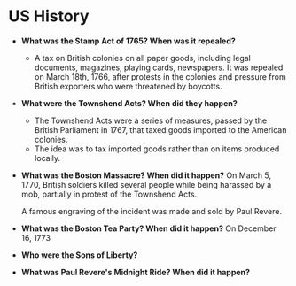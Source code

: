 # US History

- **What was the Stamp Act of 1765? When was it repealed?** 
    - A tax on British colonies on all paper goods, including  legal documents, magazines, playing cards, newspapers. It was repealed on March 18th, 1766, after protests in the colonies and pressure from British exporters who were threatened by boycotts.
- **What were the Townshend Acts? When did they happen?**  
    - The Townshend Acts were a series of measures, passed by the British Parliament in 1767, that taxed goods imported to the American colonies.
    - The idea was to tax imported goods rather than on items produced locally.

- **What was the Boston Massacre? When did it happen?** On March 5, 1770, British soldiers killed several people while being harassed by a mob, partially in protest of the Townshend Acts.

    A famous engraving of the incident was made and sold by Paul Revere.
- **What was the Boston Tea Party? When did it happen?** On December 16, 1773
- **Who were the Sons of Liberty?**
- **What was Paul Revere's Midnight Ride? When did it happen?**
